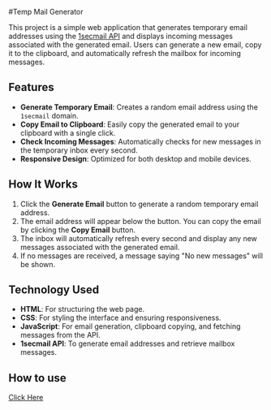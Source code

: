 #Temp Mail Generator

This project is a simple web application that generates temporary email addresses using the [1secmail API](https://www.1secmail.com/api/) and displays incoming messages associated with the generated email. Users can generate a new email, copy it to the clipboard, and automatically refresh the mailbox for incoming messages.

## Features

- **Generate Temporary Email**: Creates a random email address using the `1secmail` domain.
- **Copy Email to Clipboard**: Easily copy the generated email to your clipboard with a single click.
- **Check Incoming Messages**: Automatically checks for new messages in the temporary inbox every second.
- **Responsive Design**: Optimized for both desktop and mobile devices.

## How It Works

1. Click the **Generate Email** button to generate a random temporary email address.
2. The email address will appear below the button. You can copy the email by clicking the **Copy Email** button.
3. The inbox will automatically refresh every second and display any new messages associated with the generated email.
4. If no messages are received, a message saying "No new messages" will be shown.

## Technology Used

- **HTML**: For structuring the web page.
- **CSS**: For styling the interface and ensuring responsiveness.
- **JavaScript**: For email generation, clipboard copying, and fetching messages from the API.
- **1secmail API**: To generate email addresses and retrieve mailbox messages.

## How to use

[Click Here](https://nill404-cyber.github.io/Temp-Mail/)

